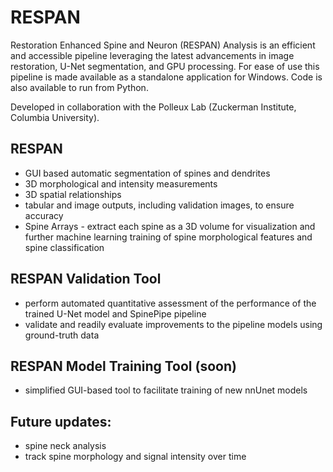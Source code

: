 # RESPAN
Restoration Enhanced Spine and Neuron (RESPAN) Analysis is an efficient and accessible pipeline leveraging the latest advancements in image restoration, U-Net segmentation, and GPU processing. 
For ease of use this pipeline is made available as a standalone application for Windows. Code is also available to run from Python.

Developed in collaboration with the Polleux Lab (Zuckerman Institute, Columbia University).

## RESPAN
- GUI based automatic segmentation of spines and dendrites
- 3D morphological and intensity measurements
- 3D spatial relationships
- tabular and image outputs, including validation images, to ensure accuracy
- Spine Arrays - extract each spine as a 3D volume for visualization and further machine learning training of spine morphological features and spine classification

## RESPAN Validation Tool
- perform automated quantitative assessment of the performance of the trained U-Net model and SpinePipe pipeline
- validate and readily evaluate improvements to the pipeline models using ground-truth data

## RESPAN Model Training Tool (soon)
- simplified GUI-based tool to facilitate training of new nnUnet models

## Future updates:
- spine neck analysis
- track spine morphology and signal intensity over time
